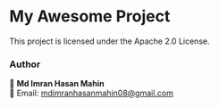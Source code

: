 # My Awesome Project

This project is licensed under the Apache 2.0 License.

### Author  
👤 **Md Imran Hasan Mahin**  
📧 Email: mdimranhasanmahin08@gmail.com 
